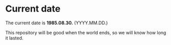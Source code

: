 # Current date

The current date is **1985.08.30.** (YYYY.MM.DD.)

This repository will be good when the world ends, so we will know how long it lasted.